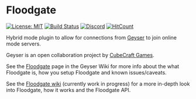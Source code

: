 # Floodgate

[![License: MIT](https://img.shields.io/badge/license-MIT-blue.svg)](LICENSE)
[![Build Status](https://ci.nukkitx.com/job/GeyserMC/job/Floodgate/job/development/badge/icon)](https://ci.nukkitx.com/job/GeyserMC/job/Floodgate/job/development/)
[![Discord](https://img.shields.io/discord/613163671870242838.svg?color=%237289da&label=discord)](http://discord.geysermc.org/)
[![HitCount](https://hits.dwyl.com/GeyserMC/Floodgate.svg)](http://hits.dwyl.com/GeyserMC/Floodgate)

Hybrid mode plugin to allow for connections from [Geyser](https://github.com/GeyserMC/Geyser) to join online mode servers.

Geyser is an open collaboration project by [CubeCraft Games](https://cubecraft.net).

See the [Floodgate](https://github.com/GeyserMC/Geyser/wiki/Floodgate) page in the Geyser Wiki for more info about the what Floodgate is, how you setup Floodgate and known issues/caveats.

See the [Floodgate wiki](https://github.com/GeyserMC/Floodgate/wiki) (currently work in progress) for a more in-depth look into Floodgate, how it works and the Floodgate API.

